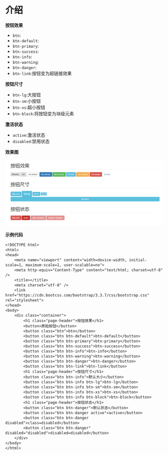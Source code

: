 # 介绍

**按钮效果**

* ``btn``:
* ``btn-default``:
* ``btn-primary``:
* ``btn-success``:
* ``btn-info``:
* ``btn-warning``:
* ``btn-danger``:
* ``btn-link``:按钮变为超链接效果

**按钮尺寸**

* ``btn-lg``:大按钮
* ``btn-sm``:小按钮
* ``btn-xs``:超小按钮
* ``btn-block``:将按钮变为块级元素

**激活状态**

* ``active``:激活状态
* ``disabled``:禁用状态

**效果图**

![](../assets/60.png)

**示例代码**

	<!DOCTYPE html>
	<html>
	<head>
	    <meta name="viewport" content="width=device-width, initial-scale=1, maximum-scale=1, user-scalable=no">
	    <meta http-equiv="Content-Type" content="text/html; charset=utf-8" />
	    <title></title>
	    <meta charset="utf-8" />
	    <link href="https://cdn.bootcss.com/bootstrap/3.3.7/css/bootstrap.css" rel="stylesheet">
	</head>
	<body>
	    <div class="container">
	        <h1 class="page-header">按钮效果</h1>
	        <button>原始按钮</button>
	        <button class="btn">btn</button>
	        <button class="btn btn-default">btn-default</button>
	        <button class="btn btn-primary">btn-primary</button>
	        <button class="btn btn-success">btn-success</button>
	        <button class="btn btn-info">btn-info</button>
	        <button class="btn btn-warning">btn-warning</button>
	        <button class="btn btn-danger">btn-danger</button>
	        <button class="btn btn-link">btn-link</button>
	        <h1 class="page-header">按钮尺寸</h1>
	        <button class="btn btn-info">默认大小</button>
	        <button class="btn btn-info btn-lg">btn-lg</button>
	        <button class="btn btn-info btn-sm">btn-sm</button>
	        <button class="btn btn-info btn-xs">btn-xs</button>
	        <button class="btn btn-info btn-block">btn-block</button>
	        <h1 class="page-header">按钮状态</h1>
	        <button class="btn btn-danger">默认状态</button>
	        <button class="btn btn-danger active">active</button>
	        <button class="btn btn-danger disabled">class=disabled</button>
	        <button class="btn btn-danger" disabled="disabled">disabled=disabled</button>
	    </div>
	</body>
	</html>
